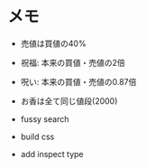 # メモ

- 売値は買値の40%
- 祝福: 本来の買値・売値の2倍
- 呪い: 本来の買値・売値の0.87倍
- お香は全て同じ値段(2000)


- fussy search
- build css
- add inspect type





